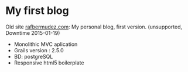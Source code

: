 My first blog
===============

Old site [rafbermudez.com](https://www.rafbermudez.com): My personal blog, first version. (unsupported, Downtime 2015-01-19)

* Monolithic MVC aplication
* Grails version : 2.5.0
* BD: postgreSQL
* Responsive html5 boilerplate
